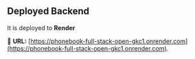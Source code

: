 ## Deployed Backend

It is deployed to **Render**

🔗 **URL:** [https://phonebook-full-stack-open-gkc1.onrender.com](https://phonebook-full-stack-open-gkc1.onrender.com).
